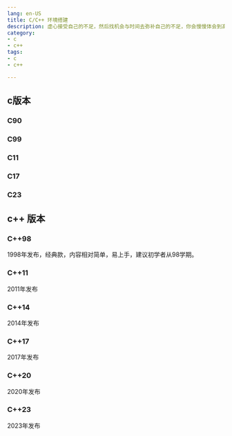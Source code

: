 ```yaml
---
lang: en-US
title: C/C++ 环境搭建
description: 虚心接受自己的不足，然后找机会与时间去弥补自己的不足，你会慢慢体会到高处不胜寒的感觉。
category:
- c
- c++
tags: 
- c
- c++

---
```




## c版本

### C90

### C99

### C11

### C17

### C23

## c++ 版本

### C++98

1998年发布，经典款，内容相对简单，易上手，建议初学者从98学期。

### C++11

2011年发布

### C++14

2014年发布

### C++17

2017年发布

### C++20

2020年发布

### C++23

2023年发布
